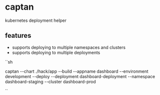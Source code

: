 # captan
kubernetes deployment helper


## features
- supports deploying to multiple namespaces and clusters
- supports deploying to multiple deployments

``sh

captan 
    --chart ./hack/app
    --build
    --appname dashboard 
    --environment development
    --deploy
    --deployment dashboard-deployment
    --namespace dashboard-staging
    --cluster dashboard-prod
    
``
